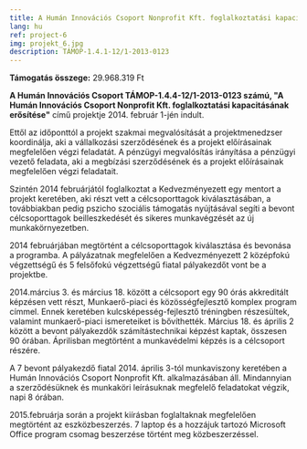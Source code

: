 ```yaml
---
title: A Humán Innovációs Csoport Nonprofit Kft. foglalkoztatási kapacitásának erősítése
lang: hu
ref: project-6
img: projekt_6.jpg
description: TÁMOP-1.4.1-12/1-2013-0123
---
```


__Támogatás összege:__ 29.968.319 Ft

__A Humán Innovációs Csoport TÁMOP-1.4.4-12/1-2013-0123 számú, "A Humán Innovációs Csoport Nonprofit Kft. foglalkoztatási kapacitásának erősítése"__ című projektje 2014. február 1-jén indult.

Ettől az időponttól a projekt szakmai megvalósítását a projektmenedzser koordinálja, aki a vállalkozási szerződésének és a projekt előírásainak megfelelően végzi feladatát. A pénzügyi megvalósítás irányítása a pénzügyi vezető feladata, aki a megbízási szerződésének és a projekt előírásainak megfelelően végzi feladatait.

Szintén 2014 februárjától foglalkoztat a Kedvezményezett egy mentort a projekt keretében, aki részt vett a célcsoporttagok kiválasztásában, a továbbiakban pedig pszicho szociális támogatás nyújtásával segíti a bevont célcsoporttagok beilleszkedését és sikeres munkavégzését az új munkakörnyezetben.

2014 februárjában megtörtént a célcsoporttagok kiválasztása és bevonása a programba. A pályázatnak megfelelően a Kedvezményezett 2 középfokú végzettségű és 5 felsőfokú végzettségű fiatal pályakezdőt vont be a projektbe.

2014.március 3. és március 18. között a célcsoport egy 90 órás akkreditált képzésen vett részt, Munkaerő-piaci és közösségfejlesztő komplex program címmel. Ennek keretében kulcsképesség-fejlesztő tréningben részesültek, valamint munkaerő-piaci ismereteiket is bővíthették. Március 18. és április 2 között a bevont pályakezdők számítástechnikai képzést kaptak, összesen 90 órában. Áprilisban megtörtént a munkavédelmi képzés is a célcsoport részére.

A 7 bevont pályakezdő fiatal 2014. április 3-tól munkaviszony keretében a Humán Innovációs Csoport Nonprofit Kft. alkalmazásában áll. Mindannyian a szerződésüknek és munkaköri leírásuknak megfelelő feladatokat végzik, napi 8 órában.

2015.februárja során a projekt kiírásban foglaltaknak megfelelően megtörtént az eszközbeszerzés. 7 laptop és a hozzájuk tartozó Microsoft Office program csomag beszerzése történt meg közbeszerzéssel.
